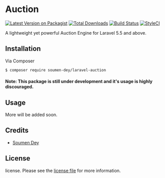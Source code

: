 # Auction

[![Latest Version on Packagist][ico-version]][link-packagist]
[![Total Downloads][ico-downloads]][link-downloads]
[![Build Status][ico-travis]][link-travis]
[![StyleCI][ico-styleci]][link-styleci]

A lightweight yet powerful Auction Engine for Laravel 5.5 and above.

## Installation

Via Composer

``` bash
$ composer require soumen-dey/laravel-auction
```

#### Note: This package is still under development and it's usage is highly discouraged.

## Usage

More will be added soon.


## Credits

- [Soumen Dey]('https://github.com/soumen-dey')

## License

license. Please see the [license file](license.md) for more information.

[ico-version]: https://img.shields.io/packagist/v/soumen/auction.svg?style=flat-square
[ico-downloads]: https://img.shields.io/packagist/dt/soumen/auction.svg?style=flat-square
[ico-travis]: https://img.shields.io/travis/soumen/auction/master.svg?style=flat-square
[ico-styleci]: https://styleci.io/repos/12345678/shield

[link-packagist]: https://packagist.org/packages/soumen-dey/laravel-auction
[link-downloads]: https://packagist.org/packages/soumen-dey/laravel-auction
[link-travis]: https://travis-ci.org/soumen-dey/laravel-auction
[link-styleci]: https://styleci.io/repos/12345678
[link-author]: https://github.com/soumen-dey
[link-contributors]: ../../contributors]